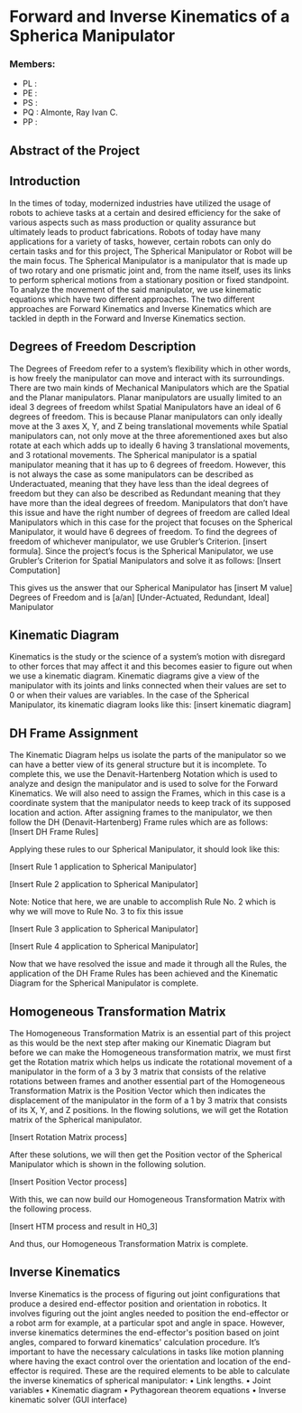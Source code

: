 # Forward and Inverse Kinematics of a Spherica Manipulator
### Members:
- PL :
- PE :
- PS :
- PQ : Almonte, Ray Ivan C.
- PP :

##  **Abstract of the Project**

## Introduction
In the times of today, modernized industries have utilized the usage of robots to achieve tasks at a certain and desired efficiency for the sake of various aspects such as mass production or quality assurance but ultimately leads to product fabrications. Robots of today have many applications for a variety of tasks, however, certain robots can only do certain tasks and for this project, The Spherical Manipulator or Robot will be the main focus. The Spherical Manipulator is a manipulator that is made up of two rotary and one prismatic joint and, from the name itself, uses its links to perform spherical motions from a stationary position or fixed standpoint. To analyze the movement of the said manipulator, we use kinematic equations which have two different approaches. The two different approaches are Forward Kinematics and Inverse Kinematics which are tackled in depth in the Forward and Inverse Kinematics section.

## Degrees of Freedom Description

The Degrees of Freedom refer to a system’s flexibility which in other words, is how freely the manipulator can move and interact with its surroundings. There are two main kinds of Mechanical Manipulators which are the Spatial and the Planar manipulators. Planar manipulators are usually limited to an ideal 3 degrees of freedom whilst Spatial Manipulators have an ideal of 6 degrees of freedom. This is because Planar manipulators can only ideally move at the 3 axes X, Y, and Z being translational movements while Spatial manipulators can, not only move at the three aforementioned axes but also rotate at each which adds up to ideally 6 having 3 translational movements, and 3 rotational movements. The Spherical manipulator is a spatial manipulator meaning that it has up to 6 degrees of freedom. However, this is not always the case as some manipulators can be described as Underactuated, meaning that they have less than the ideal degrees of freedom but they can also be described as Redundant meaning that they have more than the ideal degrees of freedom. Manipulators that don’t have this issue and have the right number of degrees of freedom are called Ideal Manipulators which in this case for the project that focuses on the Spherical Manipulator, it would have 6 degrees of freedom. To find the degrees of freedom of whichever manipulator, we use Grubler’s Criterion. [insert formula]. Since the project’s focus is the Spherical Manipulator, we use Grubler’s Criterion for Spatial Manipulators and solve it as follows: [Insert Computation]

This gives us the answer that our Spherical Manipulator has [insert M value] Degrees of Freedom and is [a/an] [Under-Actuated, Redundant, Ideal] Manipulator

## Kinematic Diagram

Kinematics is the study or the science of a system’s motion with disregard to other forces that may affect it and this becomes easier to figure out when we use a kinematic diagram. Kinematic diagrams give a view of the manipulator with its joints and links connected when their values are set to 0 or when their values are variables. In the case of the Spherical Manipulator, its kinematic diagram looks like this: [insert kinematic diagram]

## DH Frame Assignment

The Kinematic Diagram helps us isolate the parts of the manipulator so we can have a better view of its general structure but it is incomplete. To complete this, we use the Denavit-Hartenberg Notation which is used to analyze and design the manipulator and is used to solve for the Forward Kinematics. We will also need to assign the Frames, which in this case is a coordinate system that the manipulator needs to keep track of its supposed location and action. After assigning frames to the manipulator, we then follow the DH (Denavit-Hartenberg) Frame rules which are as follows: [Insert DH Frame Rules]

Applying these rules to our Spherical Manipulator, it should look like this:

[Insert Rule 1 application to Spherical Manipulator]

[Insert Rule 2 application to Spherical Manipulator]

Note: Notice that here, we are unable to accomplish Rule No. 2 which is why we will move to Rule No. 3 to fix this issue

[Insert Rule 3 application to Spherical Manipulator]

[Insert Rule 4 application to Spherical Manipulator]

Now that we have resolved the issue and made it through all the Rules, the application of the DH Frame Rules has been achieved and the Kinematic Diagram for the Spherical Manipulator is complete.

## Homogeneous Transformation Matrix

The Homogeneous Transformation Matrix is an essential part of this project as this would be the next step after making our Kinematic Diagram but before we can make the Homogeneous transformation matrix, we must first get the Rotation matrix which helps us indicate the rotational movement of a manipulator in the form of a 3 by 3 matrix that consists of the relative rotations between frames and another essential part of the Homogeneous Transformation Matrix is the Position Vector which then indicates the displacement of the manipulator in the form of a 1 by 3 matrix that consists of its X, Y, and Z positions. In the flowing solutions, we will get the Rotation matrix of the Spherical manipulator.

[Insert Rotation Matrix process]

After these solutions, we will then get the Position vector of the Spherical Manipulator which is shown in the following solution.

[Insert Position Vector process]

With this, we can now build our Homogeneous Transformation Matrix with the following process.

[Insert HTM process and result in H0_3]

And thus, our Homogeneous Transformation Matrix is complete.

## Inverse Kinematics

Inverse Kinematics is the process of figuring out joint configurations that produce a desired end-effector position and orientation in robotics. It involves figuring out the joint angles needed to position the end-effector or a robot arm for example, at a particular spot and angle in space. However, inverse kinematics determines the end-effector's position based on joint angles, compared to forward kinematics' calculation procedure. It’s important to have the necessary calculations in tasks like motion planning where having the exact control over the orientation and location of the end-effector is required.
These are the required elements to be able to calculate the inverse kinematics of spherical manipulator:
•	Link lengths.
•	Joint variables
•	Kinematic diagram
•	Pythagorean theorem equations
•	Inverse kinematic solver (GUI interface)

